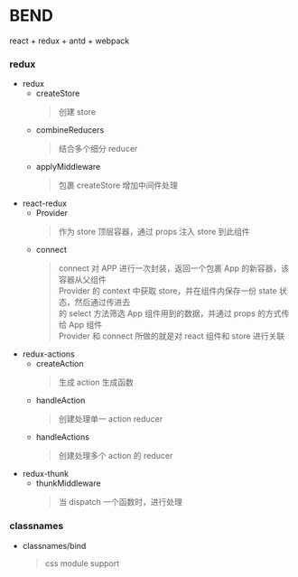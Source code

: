 # BEND

react + redux + antd + webpack

### redux

* redux
  * createStore
    > 创建 store
  * combineReducers
    > 结合多个细分 reducer
  * applyMiddleware
    > 包裹 createStore 增加中间件处理
* react-redux
  * Provider
    > 作为 store 顶层容器，通过 props 注入 store 到此组件
  * connect
    >  connect 对 APP 进行一次封装，返回一个包裹 App 的新容器，该容器从父组件       
    >  Provider 的 context 中获取 store，并在组件内保存一份 state 状态，然后通过传进去      
    >  的 select 方法筛选 App 组件用到的数据，并通过 props 的方式传给 App 组件      
    >  Provider 和 connect 所做的就是对 react 组件和 store 进行关联     
* redux-actions
  * createAction
    > 生成 action 生成函数
  * handleAction
    > 创建处理单一 action reducer
  * handleActions
    > 创建处理多个 action 的 reducer
* redux-thunk
  * thunkMiddleware
    > 当 dispatch 一个函数时，进行处理


### classnames

* classnames/bind
  > css module support
